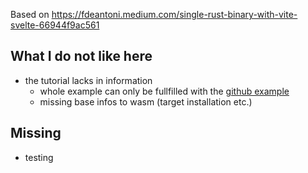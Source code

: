 Based on https://fdeantoni.medium.com/single-rust-binary-with-vite-svelte-66944f9ac561

## What I do not like here

- the tutorial lacks in information 
  - whole example can only be fullfilled with the [github example](https://github.com/zupzup/rust-frontend-example-yew)
  - missing base infos to wasm (target installation etc.)


## Missing

- testing
